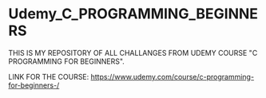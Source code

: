 # Udemy_C_PROGRAMMING_BEGINNERS

THIS IS MY REPOSITORY OF ALL CHALLANGES FROM UDEMY COURSE "C PROGRAMMING FOR BEGINNERS". 

LINK FOR THE COURSE: https://www.udemy.com/course/c-programming-for-beginners-/
